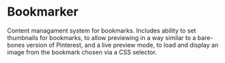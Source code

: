 # Bookmarker

Content managament system for bookmarks. Includes ability to set thumbnails for bookmarks, to allow previewing in a way similar to a bare-bones version of Pinterest, and a live preview mode, to load and display an image from the bookmark chosen via a CSS selector.